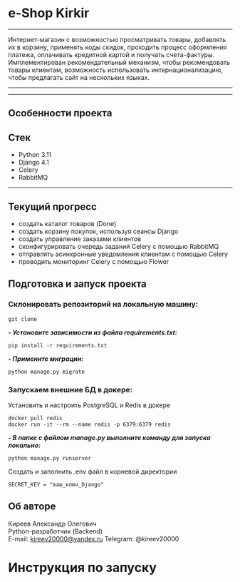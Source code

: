 # e-Shop Kirkir

---

Интернет-магазин с возможностью просматривать товары, добавлять их в корзину, применять коды скидок, проходить процесс оформления платежа, оплачивать кредитной картой и получать счета-фактуры. Имплементирован рекомендательный механизм, чтобы рекомендовать товары клиентам, возможность использовать интернационализацию, чтобы предлагать сайт на нескольких языках.

---
 
***
## Особенности проекта


## Стек
- Python 3.11
- Django 4.1
- Celery
- RabbitMQ
___

## Текущий прогресс
- создать каталог товаров (Done)
- создать корзину покупок, используя сеансы Django
- создать управление заказами клиентов
- cконфигурировать очередь заданий Celery с помощью RabbitMQ
- отправлять асинхронные уведомления клиентам с помощью Celery
- проводить мониторинг Celery с помощью Flower

## Подготовка и запуск проекта
### Склонировать репозиторий на локальную машину:
```
git clone 
```
***- Установите зависимости из файла requirements.txt:***
```
pip install -r requirements.txt
```

***- Примените миграции:***
```
python manage.py migrate
```

### Запускаем внешние БД в докере:
Установить и настроить PostgreSQL и Redis в докере

```
docker pull redis
docker run -it --rm --name redis -p 6379:6379 redis
```
***- В папке с файлом manage.py выполните команду для запуска локально:***
```
python manage.py runserver
```
Cоздать и заполнить .env файл в корневой директории
```
SECRET_KEY = "ваш_ключ_Django"
```


## Об авторе <a id=7></a>

Киреев Александр Олегович  
Python-разработчик (Backend)  
E-mail: kireev20000@yandex.ru
Telegram: @kireev20000

# Инструкция по запуску
